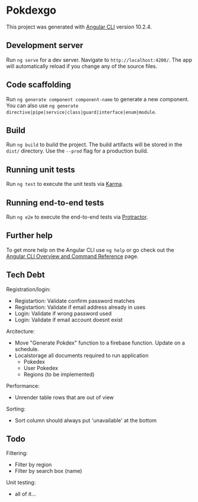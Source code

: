 # Pokdexgo

This project was generated with [Angular CLI](https://github.com/angular/angular-cli) version 10.2.4.

## Development server

Run `ng serve` for a dev server. Navigate to `http://localhost:4200/`. The app will automatically reload if you change any of the source files.

## Code scaffolding

Run `ng generate component component-name` to generate a new component. You can also use `ng generate directive|pipe|service|class|guard|interface|enum|module`.

## Build

Run `ng build` to build the project. The build artifacts will be stored in the `dist/` directory. Use the `--prod` flag for a production build.

## Running unit tests

Run `ng test` to execute the unit tests via [Karma](https://karma-runner.github.io).

## Running end-to-end tests

Run `ng e2e` to execute the end-to-end tests via [Protractor](http://www.protractortest.org/).

## Further help

To get more help on the Angular CLI use `ng help` or go check out the [Angular CLI Overview and Command Reference](https://angular.io/cli) page.

## Tech Debt
Registration/login:
- Registartion: Validate confirm password matches
- Registartion: Validate if email address already in uses
- Login: Validate if wrong password used
- Login: Validate if email account doesnt exist

Arcitecture:
- Move "Generate Pokdex" function to a firebase function. Update on a schedule.
- Localstorage all documents required to run application
  - Pokedex
  - User Pokedex
  - Regions (to be implemented)

Performance:
- Unrender table rows that are out of view

Sorting:
- Sort column should always put 'unavailable' at the bottom

## Todo
Filtering:
- Filter by region
- Filter by search box (name)

Unit testing:
- all of it...
